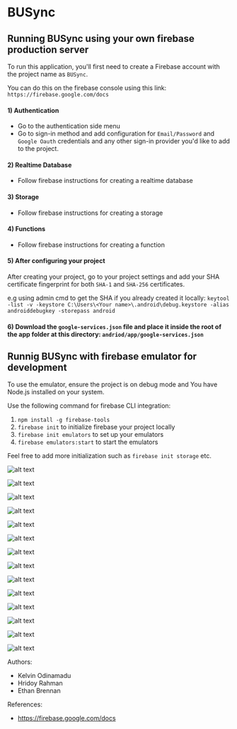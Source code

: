 ﻿# BUSync

## Running BUSync using your own firebase production server
To run this application, you'll first need to create a Firebase account with the project name as `BUSync`.

You can do this on the firebase console using this link: 
`https://firebase.google.com/docs`

#### 1) Authentication
- Go to the authentication side menu
- Go to sign-in method and add configuration for `Email/Password` and `Google Oauth` credentials and any other sign-in provider you'd like to add to the project.

#### 2) Realtime Database
- Follow firebase instructions for creating a realtime database

#### 3) Storage
- Follow firebase instructions for creating a storage

#### 4) Functions
- Follow firebase instructions for creating a function

#### 5) After configuring your project
After creating your project, go to your project settings and add your SHA certificate fingerprint for both `SHA-1` and `SHA-256` certificates.

e.g using admin cmd to get the SHA if you already created it locally:
`keytool -list -v -keystore C:\Users\<Your name>\.android\debug.keystore -alias androiddebugkey -storepass android`

#### 6) Download the `google-services.json` file and place it inside the root of the app folder at this directory: `andriod/app/google-services.json`

## Runnig BUSync with firebase emulator for development
To use the emulator, ensure the project is on debug mode and You have Node.js installed on your system.

Use the following command for firebase CLI integration:

1) `npm install -g firebase-tools`
2) `firebase init` to initialize firebase your project locally
3) `firebase init emulators` to set up your emulators
4) `firebase emulators:start` to start the emulators

Feel free to add more initialization such as `firebase init storage` etc.

![alt text](image.png)

![alt text](image-1.png)

![alt text](Login.jpg)

![alt text](register.jpg)

![alt text](landingPage.jpg)

![alt text](groupchat.jpg)

![alt text](contacts.jpg)

![alt text](chatRoom.jpg)

![alt text](FindFriends.jpg)

![alt text](groupChatRoom.jpg)

![alt text](menu.jpg)

![alt text](requestsAccepted.jpg)

![alt text](requestsRecieved.jpg)

![alt text](requestsSend.jpg)

Authors:
- Kelvin Odinamadu
- Hridoy Rahman
- Ethan Brennan

References:
- https://firebase.google.com/docs
